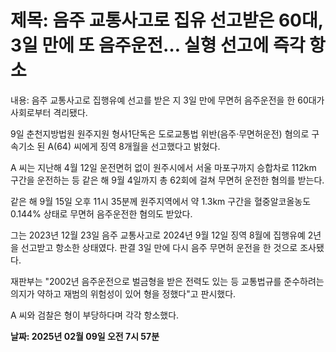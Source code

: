 # **제목: 음주 교통사고로 집유 선고받은 60대, 3일 만에 또 음주운전… 실형 선고에 즉각 항소**

  내용: 음주 교통사고로 집행유예 선고를 받은 지 3일 만에 무면허 음주운전을 한 60대가 사회로부터 격리됐다. 

9일 춘천지방법원 원주지원 형사1단독은 도로교통법 위반(음주·무면허운전) 혐의로 구속기소 된 A(64) 씨에게 징역 8개월을 선고했다고 밝혔다. 

A 씨는 지난해 4월 12일 운전면허 없이 원주시에서 서울 마포구까지 승합차로 112km 구간을 운전하는 등 같은 해 9월 4일까지 총 62회에 걸쳐 무면허 운전한 혐의를 받는다. 

같은 해 9월 15일 오후 11시 35분께 원주지역에서 약 1.3km 구간을 혈중알코올농도 0.144% 상태로 무면허 음주운전한 혐의도 받았다. 

그는 2023년 12월 23일 음주 교통사고로 2024년 9월 12일 징역 8월에 집행유예 2년을 선고받고 항소한 상태였다. 판결 3일 만에 다시 음주 무면허 운전을 한 것으로 조사됐다. 

재판부는 "2002년 음주운전으로 벌금형을 받은 전력도 있는 등 교통법규를 준수하려는 의지가 약하고 재범의 위험성이 있어 형을 정했다"고 판시했다. 

A 씨와 검찰은 형이 부당하다며 각각 항소했다.

  **날짜: 2025년 02월 09일 오전 7시 57분**